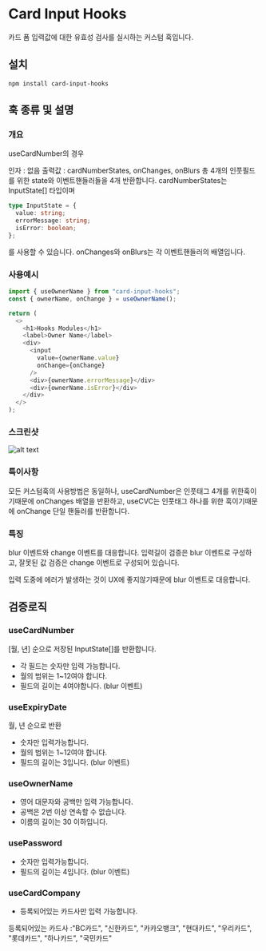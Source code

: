 # Card Input Hooks

카드 폼 입력값에 대한 유효성 검사를 실시하는 커스텀 훅입니다.

## 설치

```
npm install card-input-hooks
```

## 훅 종류 및 설명

### 개요

useCardNumber의 경우

인자 : 없음
출력값 : cardNumberStates, onChanges, onBlurs
총 4개의 인풋필드를 위한 state와 이벤트핸들러들을 4개 반환합니다.
cardNumberStates는 InputState[] 타입이며

```typescript
type InputState = {
  value: string;
  errorMessage: string;
  isError: boolean;
};
```

를 사용할 수 있습니다.
onChanges와 onBlurs는 각 이벤트핸들러의 배열입니다.

### 사용예시

```javascript
import { useOwnerName } from "card-input-hooks";
const { ownerName, onChange } = useOwnerName();

return (
  <>
    <h1>Hooks Modules</h1>
    <label>Owner Name</label>
    <div>
      <input
        value={ownerName.value}
        onChange={onChange}
      />
      <div>{ownerName.errorMessage}</div>
      <div>{ownerName.isError}</div>
    </div>
  </>
);
```

### 스크린샷

![alt text](https://i.imgur.com/fu1xegM.png)

### 특이사항

모든 커스텀훅의 사용방법은 동일하나,
useCardNumber은 인풋태그 4개를 위한훅이기때문에
onChanges 배열을 반환하고,
useCVC는 인풋태그 하나를 위한 훅이기때문에
onChange 단일 핸들러를 반환합니다.

### 특징

blur 이벤트와 change 이벤트를 대응합니다.
입력길이 검증은 blur 이벤트로 구성하고,
잘못된 값 검증은 change 이벤트로 구성되어 있습니다.

입력 도중에 에러가 발생하는 것이 UX에 좋지않기때문에
blur 이벤트로 대응합니다.

## 검증로직

### useCardNumber

[월, 년] 순으로 저장된 InputState[]를 반환합니다.

- 각 필드는 숫자만 입력 가능합니다.
- 월의 범위는 1~12여야 합니다.
- 필드의 길이는 4여야합니다. (blur 이벤트)

### useExpiryDate

월, 년 순으로 반환

- 숫자만 입력가능합니다.
- 월의 범위는 1~12여야 합니다.
- 필드의 길이는 3입니다. (blur 이벤트)

### useOwnerName

- 영어 대문자와 공백만 입력 가능합니다.
- 공백은 2번 이상 연속할 수 없습니다.
- 이름의 길이는 30 이하입니다.

### usePassword

- 숫자만 입력가능합니다.
- 필드의 길이는 4입니다. (blur 이벤트)

### useCardCompany

- 등록되어있는 카드사만 입력 가능합니다.

등록되어있는 카드사 :"BC카드", "신한카드", "카카오뱅크", "현대카드", "우리카드", "롯데카드", "하나카드", "국민카드"
